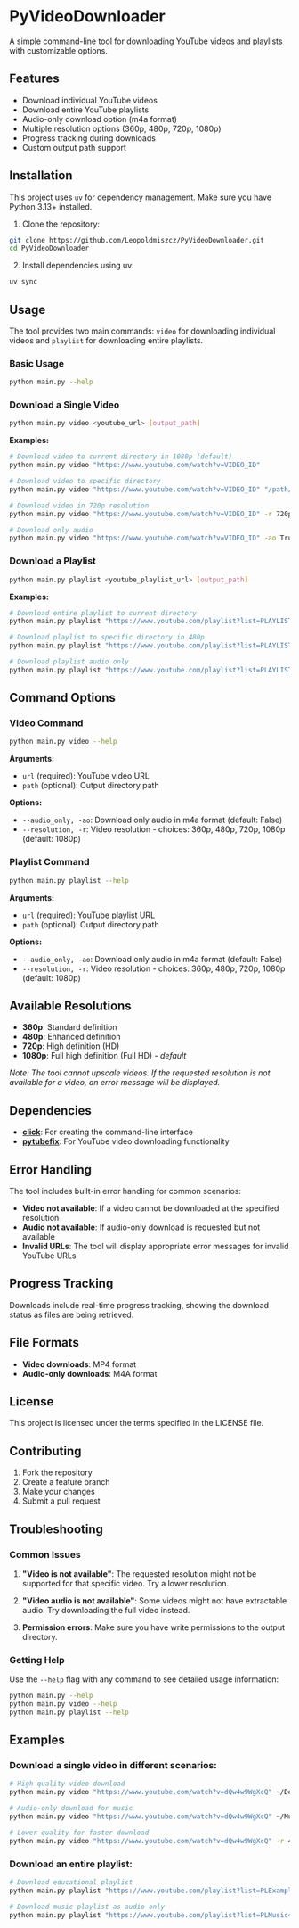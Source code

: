# PyVideoDownloader

A simple command-line tool for downloading YouTube videos and playlists with customizable options.

## Features

- Download individual YouTube videos
- Download entire YouTube playlists
- Audio-only download option (m4a format)
- Multiple resolution options (360p, 480p, 720p, 1080p)
- Progress tracking during downloads
- Custom output path support

## Installation

This project uses `uv` for dependency management. Make sure you have Python 3.13+ installed.

1. Clone the repository:

```bash
git clone https://github.com/Leopoldmiszcz/PyVideoDownloader.git
cd PyVideoDownloader
```

2. Install dependencies using uv:

```bash
uv sync
```

## Usage

The tool provides two main commands: `video` for downloading individual videos and `playlist` for downloading entire playlists.

### Basic Usage

```bash
python main.py --help
```

### Download a Single Video

```bash
python main.py video <youtube_url> [output_path]
```

**Examples:**

```bash
# Download video to current directory in 1080p (default)
python main.py video "https://www.youtube.com/watch?v=VIDEO_ID"

# Download video to specific directory
python main.py video "https://www.youtube.com/watch?v=VIDEO_ID" "/path/to/downloads"

# Download video in 720p resolution
python main.py video "https://www.youtube.com/watch?v=VIDEO_ID" -r 720p

# Download only audio
python main.py video "https://www.youtube.com/watch?v=VIDEO_ID" -ao True
```

### Download a Playlist

```bash
python main.py playlist <youtube_playlist_url> [output_path]
```

**Examples:**

```bash
# Download entire playlist to current directory
python main.py playlist "https://www.youtube.com/playlist?list=PLAYLIST_ID"

# Download playlist to specific directory in 480p
python main.py playlist "https://www.youtube.com/playlist?list=PLAYLIST_ID" "/path/to/downloads" -r 480p

# Download playlist audio only
python main.py playlist "https://www.youtube.com/playlist?list=PLAYLIST_ID" -ao True
```

## Command Options

### Video Command

```bash
python main.py video --help
```

**Arguments:**

- `url` (required): YouTube video URL
- `path` (optional): Output directory path

**Options:**

- `--audio_only, -ao`: Download only audio in m4a format (default: False)
- `--resolution, -r`: Video resolution - choices: 360p, 480p, 720p, 1080p (default: 1080p)

### Playlist Command

```bash
python main.py playlist --help
```

**Arguments:**

- `url` (required): YouTube playlist URL
- `path` (optional): Output directory path

**Options:**

- `--audio_only, -ao`: Download only audio in m4a format (default: False)
- `--resolution, -r`: Video resolution - choices: 360p, 480p, 720p, 1080p (default: 1080p)

## Available Resolutions

- **360p**: Standard definition
- **480p**: Enhanced definition
- **720p**: High definition (HD)
- **1080p**: Full high definition (Full HD) - _default_

_Note: The tool cannot upscale videos. If the requested resolution is not available for a video, an error message will be displayed._

## Dependencies

- **[click](https://click.palletsprojects.com/)**: For creating the command-line interface
- **[pytubefix](https://github.com/JuanBindez/pytubefix)**: For YouTube video downloading functionality

## Error Handling

The tool includes built-in error handling for common scenarios:

- **Video not available**: If a video cannot be downloaded at the specified resolution
- **Audio not available**: If audio-only download is requested but not available
- **Invalid URLs**: The tool will display appropriate error messages for invalid YouTube URLs

## Progress Tracking

Downloads include real-time progress tracking, showing the download status as files are being retrieved.

## File Formats

- **Video downloads**: MP4 format
- **Audio-only downloads**: M4A format

## License

This project is licensed under the terms specified in the LICENSE file.

## Contributing

1. Fork the repository
2. Create a feature branch
3. Make your changes
4. Submit a pull request

## Troubleshooting

### Common Issues

1. **"Video is not available"**: The requested resolution might not be supported for that specific video. Try a lower resolution.

2. **"Video audio is not available"**: Some videos might not have extractable audio. Try downloading the full video instead.

3. **Permission errors**: Make sure you have write permissions to the output directory.

### Getting Help

Use the `--help` flag with any command to see detailed usage information:

```bash
python main.py --help
python main.py video --help
python main.py playlist --help
```

## Examples

### Download a single video in different scenarios:

```bash
# High quality video download
python main.py video "https://www.youtube.com/watch?v=dQw4w9WgXcQ" ~/Downloads -r 1080p

# Audio-only download for music
python main.py video "https://www.youtube.com/watch?v=dQw4w9WgXcQ" ~/Music -ao True

# Lower quality for faster download
python main.py video "https://www.youtube.com/watch?v=dQw4w9WgXcQ" -r 480p
```

### Download an entire playlist:

```bash
# Download educational playlist
python main.py playlist "https://www.youtube.com/playlist?list=PLExample123" ~/Education

# Download music playlist as audio only
python main.py playlist "https://www.youtube.com/playlist?list=PLMusic456" ~/Music -ao True
```
